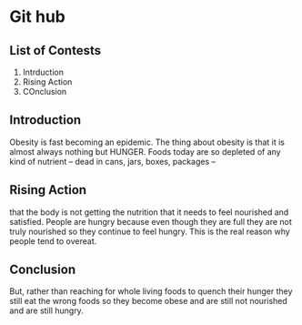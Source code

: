 # Git hub
## List of Contests

1. Intrduction
2. Rising Action
3. COnclusion


## Introduction
Obesity is fast becoming an epidemic. The thing about obesity is that it is almost always nothing but HUNGER. Foods today are so depleted of any kind of nutrient – dead in cans, jars, boxes, packages – 



## Rising Action


that the body is not getting the nutrition that it needs to feel nourished and satisfied. People are hungry because even though they are full they are not truly nourished so they continue to feel hungry. This is the real reason why people tend to overeat. 

## Conclusion 

But, rather than reaching for whole living foods to quench their hunger they still eat the wrong foods so they become obese and are still not nourished and are still hungry.
